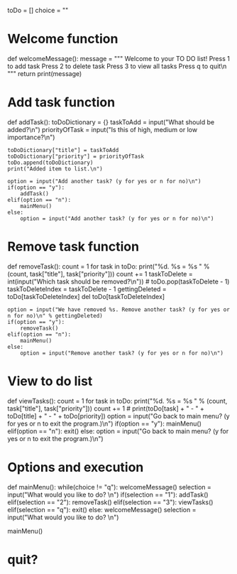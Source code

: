 toDo = []
choice = ""

# Welcome function

def welcomeMessage():
message = """
Welcome to your TO DO list!
Press 1 to add task
Press 2 to delete task
Press 3 to view all tasks
Press q to quit\n
"""
return print(message)

# Add task function

def addTask():
toDoDictionary = {}
taskToAdd = input("What should be added?\n")
priorityOfTask = input("Is this of high, medium or low importance?\n")

    toDoDictionary["title"] = taskToAdd
    toDoDictionary["priority"] = priorityOfTask
    toDo.append(toDoDictionary)
    print("Added item to list.\n")

    option = input("Add another task? (y for yes or n for no)\n")
    if(option == "y"):
        addTask()
    elif(option == "n"):
        mainMenu()
    else:
        option = input("Add another task? (y for yes or n for no)\n")

# Remove task function

def removeTask():
count = 1
for task in toDo:
print("%d. %s = %s " % (count, task["title"], task["priority"]))
count += 1
taskToDelete = int(input("Which task should be removed?\n")) # toDo.pop(taskToDelete - 1)
taskToDeleteIndex = taskToDelete - 1
gettingDeleted = toDo[taskToDeleteIndex]
del toDo[taskToDeleteIndex]

    option = input("We have removed %s. Remove another task? (y for yes or n for no)\n" % gettingDeleted)
    if(option == "y"):
        removeTask()
    elif(option == "n"):
        mainMenu()
    else:
        option = input("Remove another task? (y for yes or n for no)\n")

# View to do list

def viewTasks():
count = 1
for task in toDo:
print("%d. %s = %s " % (count, task["title"], task["priority"]))
count += 1 # print(toDo[task] + " - " + toDo[title] + " - " + toDo[priority])
option = input("Go back to main menu? (y for yes or n to exit the program.)\n")
if(option == "y"):
mainMenu()
elif(option == "n"):
exit()
else:
option = input("Go back to main menu? (y for yes or n to exit the program.)\n")

# Options and execution

def mainMenu():
while(choice != "q"):
welcomeMessage()
selection = input("What would you like to do? \n")
if(selection == "1"):
addTask()
elif(selection == "2"):
removeTask()
elif(selection == "3"):
viewTasks()
elif(selection == "q"):
exit()
else:
welcomeMessage()
selection = input("What would you like to do? \n")

mainMenu()

# quit?
